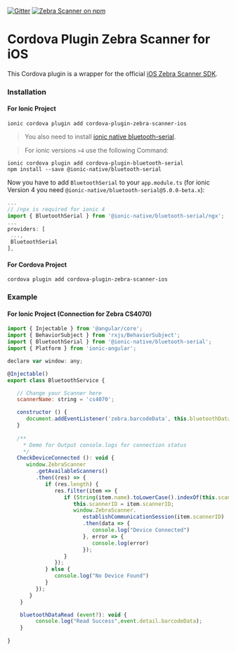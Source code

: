 [![Gitter](https://badges.gitter.im/Join%20Chat.svg)](https://gitter.im/cordova-plugin-zebra-scanner-ios/Lobby?utm_source=share-link&utm_medium=link&utm_campaign=pr-badge) [![Zebra Scanner on npm](https://img.shields.io/npm/v/cordova-plugin-zebra-scanner-ios.svg)](https://www.npmjs.com/cordova-plugin-zebra-scanner-ios)

# Cordova Plugin Zebra Scanner for iOS

This Cordova plugin is a wrapper for the official [iOS Zebra Scanner SDK](https://www.zebra.com/gb/en/products/software/scanning-systems/scanner-drivers-and-utilities/scanner-ios-sdk.html).

### Installation

#### For Ionic Project

```ionic cordova plugin add cordova-plugin-zebra-scanner-ios```

> You also need to install [ionic native bluetooth-serial](https://beta.ionicframework.com/docs/native/bluetooth-serial).

> For ionic versions `>4` use the following Command:
```
ionic cordova plugin add cordova-plugin-bluetooth-serial
npm install --save @ionic-native/bluetooth-serial
```
Now you have to add `BluetoothSerial` to your `app.module.ts` (for ionic Version 4 you need `@ionic-native/bluetooth-serial@5.0.0-beta.x`):
```typescript
...
// /npx is required for ionic 4
import { BluetoothSerial } from '@ionic-native/bluetooth-serial/ngx';
...
providers: [
 ...,
 BluetoothSerial
],
```

#### For Cordova Project 

```cordova plugin add cordova-plugin-zebra-scanner-ios```


### Example

#### For Ionic Project (Connection for Zebra CS4070)

```jsx
import { Injectable } from '@angular/core';
import { BehaviorSubject } from 'rxjs/BehaviorSubject';
import { BluetoothSerial } from '@ionic-native/bluetooth-serial';
import { Platform } from 'ionic-angular';

declare var window: any;

@Injectable()
export class BluetoothService {

   // Change your Scanner here
   scannerName: string = 'cs4070';

   constructor () {
      document.addEventListener('zebra.barcodeData', this.bluetoothDataRead.bind(this), false);
   }
   
   /**
     * Demo for Output console.logs for connection status
     */
   CheckDeviceConnected (): void {
      window.ZebraScanner
         .getAvailableScanners()
         .then((res) => {
            if (res.length) {
               res.filter(item => {
                  if (String(item.name).toLowerCase().indexOf(this.scannerName) !== -1) { 
                     this.scannerID = item.scannerID;
                     window.ZebraScanner.
                        establishCommunicationSession(item.scannerID)
                        .then(data => {
                           console.log("Device Connected")
                        }, error => {
                           console.log(error)
                        });
                  }
               });
            } else {
               console.log("No Device Found")
            }
         });
       }
    }

    bluetoothDataRead (event?): void {
         console.log("Read Success",event.detail.barcodeData);
    }
      
}
```
